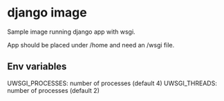 # django image

Sample image running django app with wsgi.

App should be placed under /home and need an <app>/wsgi file.

## Env variables

UWSGI_PROCESSES: number of processes (default 4)
UWSGI_THREADS: number of processes (default 2)
